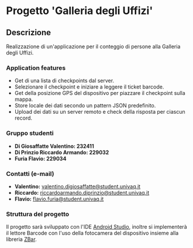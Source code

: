 Progetto 'Galleria degli Uffizi'
================================

Descrizione
-----------

Realizzazione di un'applicazione per il conteggio di persone alla Galleria degli Uffizi.

### Application features

* Get di una lista di checkpoints dal server.
* Selezionare il checkpoint e iniziare a leggere il ticket barcode.
* Get della posizione GPS del dispositivo per piazzare il checkpoint sulla mappa.
* Store locale dei dati secondo un pattern JSON predefinito.
* Upload dei dati su un server remoto e check della risposta per ciascun record.

### Gruppo studenti

* **Di Giosaffatte Valentino: 232411**
* **Di Prinzio Riccardo Armando: 229032**
* **Furia Flavio: 229034** 

### Contatti (e-mail) 

* **Valentino:** [valentino.digiosaffatte@student.univaq.it](mailto:valentino.digiosaffatte@student.univaq.it) 
* **Riccardo:** [riccardoarmando.diprinzio@student.univaq.it](mailto:riccardoarmando.diprinzio@student.univaq.it)
* **Flavio:** [flavio.furia@student.univaq.it](mailto:flavio.furia@student.univaq.it)

### Struttura del progetto

Il progetto sar&agrave; sviluppato con l'IDE [Android Studio](https://developer.android.com/studio/index.html), inoltre si implementer&agrave; il lettore Barcode con l'uso della fotocamera del dispositivo insieme alla libreria [ZBar](https://github.com/ZBar/ZBar/tree/master/android).
